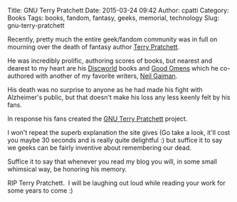 Title: GNU Terry Pratchett
Date: 2015-03-24 09:42
Author: cpatti
Category: Books
Tags: books, fandom, fantasy, geeks, memorial, technology
Slug: gnu-terry-pratchett

Recently, pretty much the entire geek/fandom community was in full on
mourning over the death of fantasy author [Terry
Pratchett](http://en.wikipedia.org/wiki/Terry_Pratchett "Terry Pratchett").

<!--more-->

He was incredibly prolific, authoring scores of books, but nearest and
dearest to my heart are his
[Discworld](http://en.wikipedia.org/wiki/Discworld) books and [Good
Omens](http://en.wikipedia.org/wiki/Good_Omens) which he co-authored
with another of my favorite writers, [Neil
Gaiman](http://www.neilgaiman.com/).

His death was no surprise to anyone as he had made his fight with
Alzheimer's public, but that doesn't make his loss any less keenly felt
by his fans.

In response his fans created the [GNU Terry
Pratchett](http://www.gnuterrypratchett.com/) project.

I won't repeat the superb explanation the site gives (Go take a look,
it'll cost you maybe 30 seconds and is really quite delightful :) but
suffice it to say we geeks can be fairly inventive about remembering our
dead.

Suffice it to say that whenever you read my blog you will, in some small
whimsical way, be honoring his memory.

RIP Terry Pratchett.  I will be laughing out loud while reading your
work for some years to come :)
